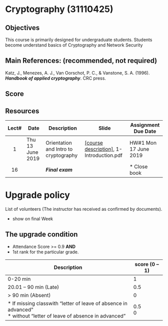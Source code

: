 # Cryptography (31110425)

## Objectives
 This course is  primarily designed for undergraduate students. Students become understand basics of Cryptography and Network Security

## Main References: (recommended, not required)

Katz, J., Menezes, A. J., Van Oorschot, P. C., \& Vanstone, S. A. (1996). ***Handbook of applied cryptography***. CRC press.

## Score

## Resources 

| Lect# | Date | Description  |Slide| Assignment Due Date |
|:-----:|------|-------------|----|---------------------|
|  1 |Thu 13 June 2019| Orientation and Intro to cryptography| [[course description]](https://drive.google.com/open?id=1vbHbHK-zp6R5Nf3ecDkSyCTPidHxhg_c), 1-Introduction.pdf | HW\#1 Mon 17 June 2019 |
| 16 |     | ***Final exam***   |               |* Close book    |

# Upgrade policy

List of volunteers (The instructor has received as confirmed by documents).

* show on final Week

## The upgrade condition
* Attendance Score >= 0.9  **AND** 
* 1st rank for the particular grade.

| Description                                                                                                    | score (0 – 1) |
|----------------------------------------------------------------------------------------------------------------|---------------|
| 0-20 min                                                                                                       | 1             |
| 20.01 – 90 min (Late)                                                                                          | 0.5           |
| > 90 min (Absent)                                                                                              | 0             |
| * If missing classwith “letter of leave of absence in advanced” <br> * without “letter of leave of absence in advanced” | 0.5 <br>0         |

